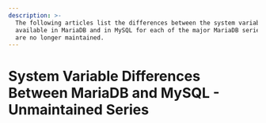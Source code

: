 ```yaml
---
description: >-
  The following articles list the differences between the system variables
  available in MariaDB and in MySQL for each of the major MariaDB series that
  are no longer maintained.
---
```


# System Variable Differences Between MariaDB and MySQL - Unmaintained Series

